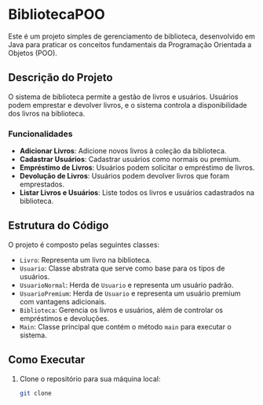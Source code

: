 # BibliotecaPOO

Este é um projeto simples de gerenciamento de biblioteca, desenvolvido em Java para praticar os conceitos fundamentais da Programação Orientada a Objetos (POO). 

## Descrição do Projeto

O sistema de biblioteca permite a gestão de livros e usuários. Usuários podem emprestar e devolver livros, e o sistema controla a disponibilidade dos livros na biblioteca.

### Funcionalidades

- **Adicionar Livros**: Adicione novos livros à coleção da biblioteca.
- **Cadastrar Usuários**: Cadastrar usuários como normais ou premium.
- **Empréstimo de Livros**: Usuários podem solicitar o empréstimo de livros.
- **Devolução de Livros**: Usuários podem devolver livros que foram emprestados.
- **Listar Livros e Usuários**: Liste todos os livros e usuários cadastrados na biblioteca.

## Estrutura do Código

O projeto é composto pelas seguintes classes:

- `Livro`: Representa um livro na biblioteca.
- `Usuario`: Classe abstrata que serve como base para os tipos de usuários.
- `UsuarioNormal`: Herda de `Usuario` e representa um usuário padrão.
- `UsuarioPremium`: Herda de `Usuario` e representa um usuário premium com vantagens adicionais.
- `Biblioteca`: Gerencia os livros e usuários, além de controlar os empréstimos e devoluções.
- `Main`: Classe principal que contém o método `main` para executar o sistema.

## Como Executar

1. Clone o repositório para sua máquina local:

   ```bash
   git clone

